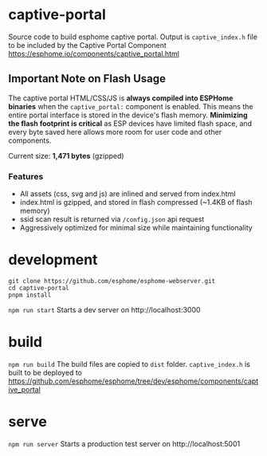 # captive-portal
Source code to build esphome captive portal. Output is `captive_index.h` file to be included by the Captive Portal Component https://esphome.io/components/captive_portal.html

## Important Note on Flash Usage

The captive portal HTML/CSS/JS is **always compiled into ESPHome binaries** when the `captive_portal:` component is enabled. This means the entire portal interface is stored in the device's flash memory. **Minimizing the flash footprint is critical** as ESP devices have limited flash space, and every byte saved here allows more room for user code and other components.

Current size: **1,471 bytes** (gzipped)

###  Features

- All assets (css, svg and js) are inlined and served from index.html
- index.html is gzipped, and stored in flash compressed (~1.4KB of flash memory)
- ssid scan result is returned via `/config.json` api request
- Aggressively optimized for minimal size while maintaining functionality


development
===========

```
git clone https://github.com/esphome/esphome-webserver.git
cd captive-portal
pnpm install
```

`npm run start`
Starts a dev server on http://localhost:3000

build
=====
`npm run build`
The build files are copied to `dist` folder. `captive_index.h` is built to be deployed to https://github.com/esphome/esphome/tree/dev/esphome/components/captive_portal


serve
=====
`npm run server`
Starts a production test server on http://localhost:5001
